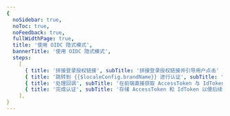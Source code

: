 ```yaml
---
{
  noSidebar: true,
  noToc: true,
  noFeedback: true,
  fullWidthPage: true,
  title: '使用 OIDC 隐式模式',
  bannerTitle: '使用 OIDC 隐式模式',
  steps:
    [
      { title: '拼接登录授权链接', subTitle: '拼接登录授权链接并引导用户点击' },
      { title: '跳转到 {{$localeConfig.brandName}} 进行认证', subTitle: '引导用户点击登录链接，跳转到 {{$localeConfig.brandName}} 进行认证' },
      { title: '处理回调', subTitle: '在前端直接获取 AccessToken 与 IdToken' },
      { title: '完成认证', subTitle: '存储 AccessToken 和 IdToken 以便后续使用' },
    ],
}
---
```


<IntegrationDetail backLink="/guides/federation/oidc.html"/>
